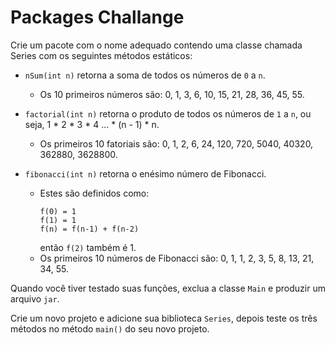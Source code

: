 # Packages Challange

Crie um pacote com o nome adequado contendo uma classe chamada Series com os seguintes métodos estáticos:

- `nSum(int n)` retorna a soma de todos os números de `0` a `n`.
  - Os 10 primeiros números são: 0, 1, 3, 6, 10, 15, 21, 28, 36, 45, 55.

- `factorial(int n)` retorna o produto de todos os números de `1` a `n`, ou seja, 1 * 2 * 3 * 4 ... * (n - 1) * n.
  - Os primeiros 10 fatoriais são: 0, 1, 2, 6, 24, 120, 720, 5040, 40320, 362880, 3628800.

- `fibonacci(int n)` retorna o enésimo número de Fibonacci.
  - Estes são definidos como:
    ```
    f(0) = 1
    f(1) = 1
    f(n) = f(n-1) + f(n-2)
    ```
    então `f(2)` também é 1.
  - Os primeiros 10 números de Fibonacci são: 0, 1, 1, 2, 3, 5, 8, 13, 21, 34, 55.

Quando você tiver testado suas funções, exclua a classe `Main` e produzir um arquivo `jar`.

Crie um novo projeto e adicione sua biblioteca `Series`, depois teste os três métodos no método `main()` do seu novo projeto.